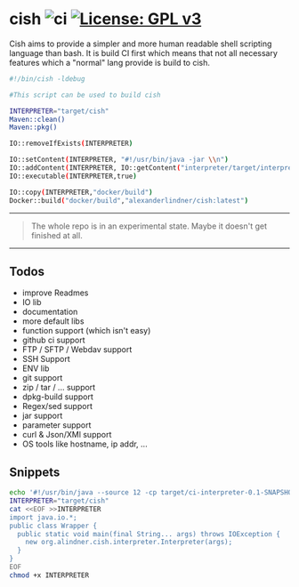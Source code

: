# cish ![ci](https://github.com/alexander-lindner/ci-lang/workflows/ci/badge.svg) [![License: GPL v3](https://img.shields.io/badge/License-GPLv3-blue.svg)](https://www.gnu.org/licenses/gpl-3.0)

Cish aims to provide a simpler and more human readable shell scripting language than bash. It is build CI first which means that not all necessary features which a "normal" lang
provide is build to cish.

```bash
#!/bin/cish -ldebug

#This script can be used to build cish 

INTERPRETER="target/cish"
Maven::clean()
Maven::pkg()

IO::removeIfExists(INTERPRETER)

IO::setContent(INTERPRETER, "#!/usr/bin/java -jar \\n")
IO::addContent(INTERPRETER, IO::getContent("interpreter/target/interpreter-0.1-SNAPSHOT-jar-with-dependencies.jar"))
IO::executable(INTERPRETER,true)

IO::copy(INTERPRETER,"docker/build")
Docker::build("docker/build","alexanderlindner/cish:latest")
```

---
> The whole repo is in an experimental state. Maybe it doesn't get finished at all.
---

## Todos

* improve Readmes
* IO lib
* documentation
* more default libs
* function support (which isn't easy)
* github ci support
* FTP / SFTP / Webdav support
* SSH Support
* ENV lib
* git support
* zip / tar / ... support
* dpkg-build support
* Regex/sed support
* jar support
* parameter support
* curl & Json/XMl support
* OS tools like hostname, ip addr, ...

## Snippets

```bash
echo '#!/usr/bin/java --source 12 -cp target/ci-interpreter-0.1-SNAPSHOT-jar-with-dependencies.jar' >$INTERPRETER
INTERPRETER="target/cish"
cat <<EOF >>INTERPRETER
import java.io.*;
public class Wrapper {
  public static void main(final String... args) throws IOException {
    new org.alindner.cish.interpreter.Interpreter(args);
  }
}
EOF
chmod +x INTERPRETER
```
